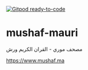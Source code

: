 [![Gitpod ready-to-code](https://img.shields.io/badge/Gitpod-ready--to--code-blue?logo=gitpod)](https://gitpod.io/#https://github.com/Zizwar/mushaf-mauri)

# mushaf-mauri
مصحف موري - القران الكريم ورش

https://www.mushaf.ma